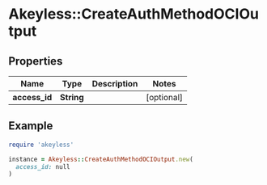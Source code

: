 # Akeyless::CreateAuthMethodOCIOutput

## Properties

| Name | Type | Description | Notes |
| ---- | ---- | ----------- | ----- |
| **access_id** | **String** |  | [optional] |

## Example

```ruby
require 'akeyless'

instance = Akeyless::CreateAuthMethodOCIOutput.new(
  access_id: null
)
```

